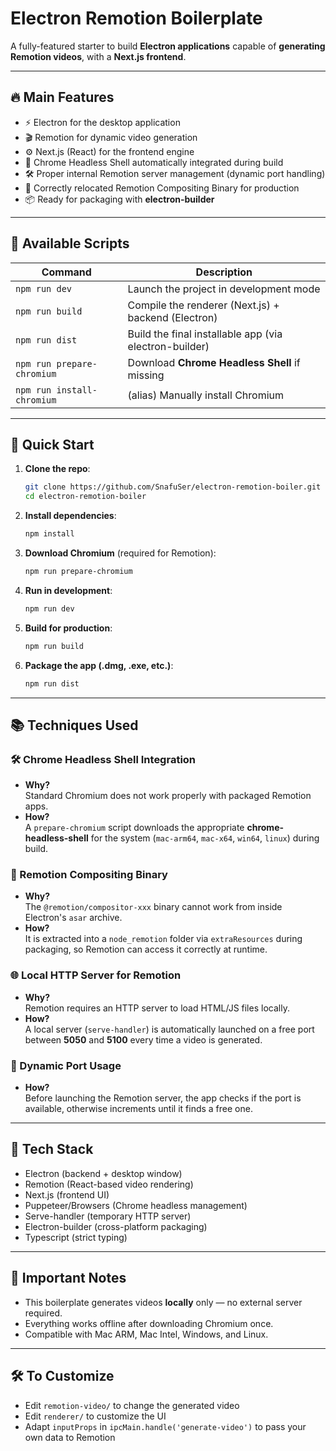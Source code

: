 # Electron Remotion Boilerplate

A fully-featured starter to build **Electron applications** capable of **generating Remotion videos**, with a **Next.js frontend**.

---

## 🔥 Main Features

- ⚡ Electron for the desktop application
- 🎬 Remotion for dynamic video generation
- ⚙️ Next.js (React) for the frontend engine
- 🚀 Chrome Headless Shell automatically integrated during build
- 🛠 Proper internal Remotion server management (dynamic port handling)
- 🧹 Correctly relocated Remotion Compositing Binary for production
- 📦 Ready for packaging with **electron-builder**

---

## 📜 Available Scripts

| Command                     | Description                                          |
| ---------------------------- | ---------------------------------------------------- |
| `npm run dev`                | Launch the project in development mode              |
| `npm run build`              | Compile the renderer (Next.js) + backend (Electron)  |
| `npm run dist`               | Build the final installable app (via electron-builder) |
| `npm run prepare-chromium`   | Download **Chrome Headless Shell** if missing         |
| `npm run install-chromium`   | (alias) Manually install Chromium                   |

---

## 🚀 Quick Start

1. **Clone the repo**:
   ```bash
   git clone https://github.com/SnafuSer/electron-remotion-boiler.git
   cd electron-remotion-boiler
   ```

2. **Install dependencies**:
   ```bash
   npm install
   ```

3. **Download Chromium** (required for Remotion):
   ```bash
   npm run prepare-chromium
   ```

4. **Run in development**:
   ```bash
   npm run dev
   ```

5. **Build for production**:
   ```bash
   npm run build
   ```

6. **Package the app (.dmg, .exe, etc.)**:
   ```bash
   npm run dist
   ```

---

## 📚 Techniques Used

### 🛠 Chrome Headless Shell Integration
- **Why?**  
  Standard Chromium does not work properly with packaged Remotion apps.
- **How?**  
  A `prepare-chromium` script downloads the appropriate **chrome-headless-shell** for the system (`mac-arm64`, `mac-x64`, `win64`, `linux`) during build.

### 🧩 Remotion Compositing Binary
- **Why?**  
  The `@remotion/compositor-xxx` binary cannot work from inside Electron's `asar` archive.
- **How?**  
  It is extracted into a `node_remotion` folder via `extraResources` during packaging, so Remotion can access it correctly at runtime.

### 🌐 Local HTTP Server for Remotion
- **Why?**  
  Remotion requires an HTTP server to load HTML/JS files locally.
- **How?**  
  A local server (`serve-handler`) is automatically launched on a free port between **5050** and **5100** every time a video is generated.

### 🧠 Dynamic Port Usage
- **How?**  
  Before launching the Remotion server, the app checks if the port is available, otherwise increments until it finds a free one.

---

## 🧩 Tech Stack

- Electron (backend + desktop window)
- Remotion (React-based video rendering)
- Next.js (frontend UI)
- Puppeteer/Browsers (Chrome headless management)
- Serve-handler (temporary HTTP server)
- Electron-builder (cross-platform packaging)
- Typescript (strict typing)

---

## 📝 Important Notes

- This boilerplate generates videos **locally** only — no external server required.
- Everything works offline after downloading Chromium once.
- Compatible with Mac ARM, Mac Intel, Windows, and Linux.

---

## 🛠️ To Customize

- Edit `remotion-video/` to change the generated video
- Edit `renderer/` to customize the UI
- Adapt `inputProps` in `ipcMain.handle('generate-video')` to pass your own data to Remotion
